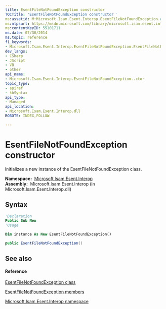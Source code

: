 ```yaml
---
title: EsentFileNotFoundException constructor 
TOCTitle: 'EsentFileNotFoundException constructor '
ms:assetid: M:Microsoft.Isam.Esent.Interop.EsentFileNotFoundException.#ctor
ms:mtpsurl: https://msdn.microsoft.com/library/microsoft.isam.esent.interop.esentfilenotfoundexception.esentfilenotfoundexception(v=EXCHG.10)
ms:contentKeyID: 55101711
ms.date: 07/30/2014
ms.topic: reference
f1_keywords:
- Microsoft.Isam.Esent.Interop.EsentFileNotFoundException.EsentFileNotFoundException
dev_langs:
- CSharp
- JScript
- VB
- other
api_name: 
- Microsoft.Isam.Esent.Interop.EsentFileNotFoundException..ctor
topic_type: 
- apiref
- kbSyntax
api_type: 
- Managed
api_location: 
- Microsoft.Isam.Esent.Interop.dll
ROBOTS: INDEX,FOLLOW

---
```


# EsentFileNotFoundException constructor

Initializes a new instance of the EsentFileNotFoundException class.

**Namespace:**  [Microsoft.Isam.Esent.Interop](hh596136\(v=exchg.10\).md)  
**Assembly:**  Microsoft.Isam.Esent.Interop (in Microsoft.Isam.Esent.Interop.dll)

## Syntax

``` vb
'Declaration
Public Sub New
'Usage

Dim instance As New EsentFileNotFoundException()
```

``` csharp
public EsentFileNotFoundException()
```

## See also

#### Reference

[EsentFileNotFoundException class](dn274377\(v=exchg.10\).md)

[EsentFileNotFoundException members](dn274372\(v=exchg.10\).md)

[Microsoft.Isam.Esent.Interop namespace](hh596136\(v=exchg.10\).md)

